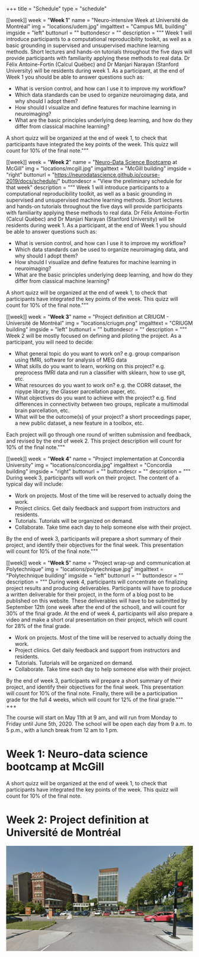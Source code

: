 +++
title = "Schedule"
type = "schedule"


[[week]]
  week = "**Week 1**"
  name = "Neuro-intensive Week at Université de Montréal"
  img = "locations/udem.jpg"
  imgalttext = "Campus MIL building" 
  imgside = "left"
  buttonurl = ""
  buttondescr = ""
  description = """
  Week 1 will introduce participants to a computational reproducibility toolkit, as well as a basic grounding in supervised and unsupervised machine learning methods.
Short lectures and hands-on tutorials throughout the five days will provide participants with familiarity applying these methods to real data.  Dr Félix Antoine-Fortin (Calcul Québec) and Dr Manjari Narayan (Stanford University) will be residents during week 1.
As a participant, at the end of Week 1 you should be able to answer questions such as:
 * What is version control, and how can I use it to improve my workflow?
 * Which data standards can be used to organize neuroimaging data, and why should I adopt them?
 * How should I visualize and define features for machine learning in neuroimaging?
 * What are the basic principles underlying deep learning, and how do they differ from classical machine learning?
  
A short quizz will be organized at the end of week 1, to check that participants have integrated the key points of the week. This quizz will count for 10% of the final note.""" 


[[week]]
  week = "**Week 2**"
  name = "[Neuro-Data Science Bootcamp](https://neurodatascience.github.io/course-2019/docs/schedule/) at McGill"
  img = "locations/mcgill.jpg"
  imgalttext = "McGill building" 
  imgside = "right"
  buttonurl = "https://neurodatascience.github.io/course-2019/docs/schedule/"
  buttondescr = "View the preliminary schedule for that week"
  description = """
  Week 1 will introduce participants to a computational reproducibility toolkit, as well as a basic grounding in supervised and unsupervised machine learning methods.
Short lectures and hands-on tutorials throughout the five days will provide participants with familiarity applying these methods to real data.  Dr Félix Antoine-Fortin (Calcul Québec) and Dr Manjari Narayan (Stanford University) will be residents during week 1.
As a participant, at the end of Week 1 you should be able to answer questions such as:
 * What is version control, and how can I use it to improve my workflow?
 * Which data standards can be used to organize neuroimaging data, and why should I adopt them?
 * How should I visualize and define features for machine learning in neuroimaging?
 * What are the basic principles underlying deep learning, and how do they differ from classical machine learning?
  
A short quizz will be organized at the end of week 1, to check that participants have integrated the key points of the week. This quizz will count for 10% of the final note.""" 

[[week]]
  week = "**Week 3**"
  name = "Project definition at CRIUGM - Université de Montréal"
  img = "locations/criugm.png"
  imgalttext = "CRIUGM building" 
  imgside = "left"
  buttonurl = ""
  buttondescr = ""
  description = """
   Week 2 will be mostly focused on defining and piloting the project. As a participant, you will need to decide:

 * What general topic do you want to work on? e.g. group comparison using fMRI, software for analysis of MEG data
 * What skills do you want to learn, working on this project? e.g. preprocess fMRI data and run a classifier with sklearn, how to use git, etc.
 * What resources do you want to work on? e.g. the CORR dataset, the nipype library, the Glasser parcellation paper, etc.
 * What objectives do you want to achieve with the project? e.g. find differences in connectivity between two groups, replicate a multimodal brain parcellation, etc.
 * What will be the outcome(s) of your project? a short proceedings paper, a new public dataset, a new feature in a toolbox, etc.

 Each project will go through one round of written submission and feedback, and revised by the end of week 2. This project description will count for 10% of the final note.""" 

[[week]]
  week = "**Week 4**"
  name = "Project implementation at Concordia University"
  img = "locations/concordia.jpg"
  imgalttext = "Concordia building" 
  imgside = "right"
  buttonurl = ""
  buttondescr = ""
  description = """
  During week 3, participants will work on their project. The content of a typical day will include:

  * Work on projects. Most of the time will be reserved to actually doing the work.
  * Project clinics. Get daily feedback and support from instructors and residents.
  * Tutorials. Tutorials will be organized on demand.
  * Collaborate. Take time each day to help someone else with their project.

By the end of week 3, participants will prepare a short summary of their project, and identify their objectives for the final week. This presentation will count for 10% of the final note.""" 

[[week]]
  week = "**Week 5**"
  name = "Project wrap-up and communication at Polytechnique"
  img = "locations/polytechnique.jpg"
  imgalttext = "Polytechnique building" 
  imgside = "left"
  buttonurl = ""
  buttondescr = ""
  description = """
  During week 4, participants will concentrate on finalizing project results and producing deliverables. Participants will have to produce a written deliverable for their project, in the form of a blog post to be published on this website. These deliverables will have to be submitted by September 12th (one week after the end of the school), and will count for 30% of the final grade. At the end of week 4, participants will also prepare a video and make a short oral presentation on their project, which will count for 28% of the final grade.  

 * Work on projects. Most of the time will be reserved to actually doing the work.
 * Project clinics. Get daily feedback and support from instructors and residents.
 * Tutorials. Tutorials will be organized on demand.
 * Collaborate. Take time each day to help someone else with their project.

 By the end of week 3, participants will prepare a short summary of their project, and identify their objectives for the final week. This presentation will count for 10% of the final note. Finally, there will be a participation grade for the full 4 weeks, which will count for 12% of the final grade.""" 
+++

The course will start on May 11th at 9 am, and will run from Monday to Friday until June 5th, 2020. The school will be open each day from 9 a.m. to 5 p.m., with a lunch break from 12 am to 1 pm.

# Week 1: Neuro-data science bootcamp at McGill

A short quizz will be organized at the end of week 1, to check that participants have integrated the key points of the week. This quizz will count for 10% of the final note.

# Week 2: Project definition at Université de Montréal

<img src="criugm.png"></img>








